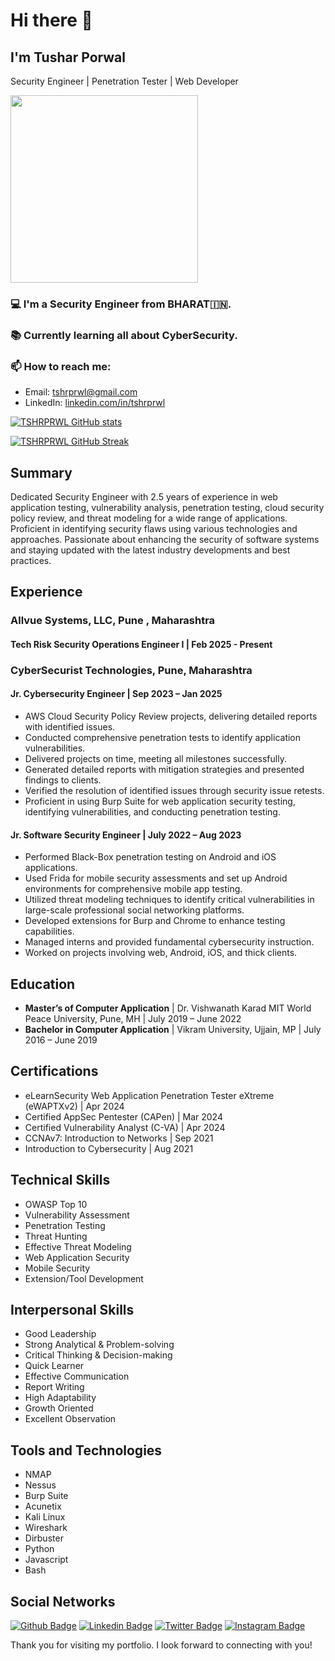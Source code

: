 # Hi there 👋

<!--
**TSHRPRWL/TSHRPRWL** is a ✨ _special_ ✨ repository because its `README.md` (this file) appears on your GitHub profile.
-->

## I'm Tushar Porwal

Security Engineer | Penetration Tester | Web Developer

<img src="https://media.giphy.com/media/3oEjHWpiVIOGXT5l9m/giphy.gif" width="300">

### :computer: I'm a Security Engineer from BHARAT🇮🇳.

### :books: Currently learning all about CyberSecurity.

### 📫 How to reach me:
- Email: [tshrprwl@gmail.com](mailto:tshrprwl@gmail.com)
- LinkedIn: [linkedin.com/in/tshrprwl](https://www.linkedin.com/in/tshrprwl)

[![TSHRPRWL GitHub stats](https://github-readme-stats.vercel.app/api?username=TSHRPRWL&theme=dark)](https://github.com/TSHRPRWL/github-readme-stats) 

[![TSHRPRWL GitHub Streak](https://github-readme-streak-stats.herokuapp.com/?user=TSHRPRWL&stroke=ffffff&background=1c1917&ring=0891b2&fire=0891b2&currStreakNum=ffffff&currStreakLabel=0891b2&sideNums=ffffff&sideLabels=ffffff&dates=ffffff&hide_border=true)](https://github.com/TSHRPRWL)

## Summary
Dedicated Security Engineer with 2.5 years of experience in web application testing, vulnerability analysis, penetration testing, cloud security policy review, and threat modeling for a wide range of applications. Proficient in identifying security flaws using various technologies and approaches. Passionate about enhancing the security of software systems and staying updated with the latest industry developments and best practices.

## Experience
### Allvue Systems, LLC, Pune , Maharashtra
#### Tech Risk Security Operations Engineer I | Feb 2025 - Present


### CyberSecurist Technologies, Pune, Maharashtra
#### Jr. Cybersecurity Engineer | Sep 2023 – Jan 2025
- AWS Cloud Security Policy Review projects, delivering detailed reports with identified issues.
- Conducted comprehensive penetration tests to identify application vulnerabilities.
- Delivered projects on time, meeting all milestones successfully.
- Generated detailed reports with mitigation strategies and presented findings to clients.
- Verified the resolution of identified issues through security issue retests.
- Proficient in using Burp Suite for web application security testing, identifying vulnerabilities, and conducting penetration testing.

#### Jr. Software Security Engineer | July 2022 – Aug 2023
- Performed Black-Box penetration testing on Android and iOS applications.
- Used Frida for mobile security assessments and set up Android environments for comprehensive mobile app testing.
- Utilized threat modeling techniques to identify critical vulnerabilities in large-scale professional social networking platforms.
- Developed extensions for Burp and Chrome to enhance testing capabilities.
- Managed interns and provided fundamental cybersecurity instruction.
- Worked on projects involving web, Android, iOS, and thick clients.

## Education
- **Master’s of Computer Application** | Dr. Vishwanath Karad MIT World Peace University, Pune, MH | July 2019 – June 2022
- **Bachelor in Computer Application** | Vikram University, Ujjain, MP | July 2016 – June 2019

## Certifications
- eLearnSecurity Web Application Penetration Tester eXtreme (eWAPTXv2) | Apr 2024
- Certified AppSec Pentester (CAPen) | Mar 2024
- Certified Vulnerability Analyst (C-VA) | Apr 2024
- CCNAv7: Introduction to Networks | Sep 2021
- Introduction to Cybersecurity | Aug 2021

## Technical Skills
- OWASP Top 10
- Vulnerability Assessment
- Penetration Testing
- Threat Hunting
- Effective Threat Modeling
- Web Application Security
- Mobile Security
- Extension/Tool Development

## Interpersonal Skills
- Good Leadership
- Strong Analytical & Problem-solving
- Critical Thinking & Decision-making
- Quick Learner
- Effective Communication
- Report Writing
- High Adaptability
- Growth Oriented
- Excellent Observation

## Tools and Technologies
- NMAP
- Nessus
- Burp Suite
- Acunetix
- Kali Linux
- Wireshark
- Dirbuster
- Python
- Javascript
- Bash

## Social Networks
[![Github Badge](https://img.shields.io/badge/-Github-000?style=flat-square&logo=Github&logoColor=white&link=https://github.com/TSHRPRWL)](https://github.com/TSHRPRWL)
[![Linkedin Badge](https://img.shields.io/badge/-LinkedIn-blue?style=flat-square&logo=Linkedin&logoColor=white&link=https://www.linkedin.com/in/tshrprwl)](https://www.linkedin.com/in/tshrprwl)
[![Twitter Badge](https://img.shields.io/badge/Twitter-1DA1F2?style=for-the-badge&logo=twitter&logoColor=white&link=https://twitter.com//tshrprwl2898)](https://twitter.com/tshrprwl2898)
[![Instagram Badge](https://img.shields.io/badge/Instagram-E4405F?style=for-the-badge&logo=instagram&logoColor=white&link=https://www.instagram.com/tshrprwl/)](https://www.instagram.com/tshrprwl/)

<!--
### Programming Languages
[![Top Langs](https://github-readme-stats.vercel.app/api/top-langs/?username=TSHRPRWL&langs_count=8)](https://github.com/TSHRPRWL/github-readme-stats) 
[![Top Languages](https://github-readme-stats.vercel.app/api/top-langs/?username=TSHRPRWL&langs_count=10&title_color=0891b2&text_color=ffffff&icon_color=0891b2&bg_color=1c1917&hide_border=true&locale=en&custom_title=Top%20Languages)](https://github.com/TSHRPRWL)
-->

Thank you for visiting my portfolio. I look forward to connecting with you!
